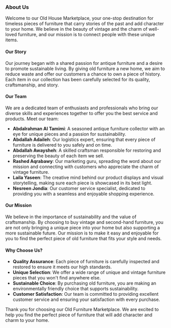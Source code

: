### About Us

Welcome to our Old House Marketplace, your one-stop destination for timeless pieces of furniture that carry stories of the past and add character to your home. We believe in the beauty of vintage and the charm of well-loved furniture, and our mission is to connect people with these unique items.

#### Our Story

Our journey began with a shared passion for antique furniture and a desire to promote sustainable living. By giving old furniture a new home, we aim to reduce waste and offer our customers a chance to own a piece of history. Each item in our collection has been carefully selected for its quality, craftsmanship, and story.

#### Our Team

We are a dedicated team of enthusiasts and professionals who bring our diverse skills and experiences together to offer you the best service and products. Meet our team:

- **Abdalrahman Al Tamimi**: A seasoned antique furniture collector with an eye for unique pieces and a passion for sustainability.
- **Abdallah Adaileh**: Our logistics expert, ensuring that every piece of furniture is delivered to you safely and on time.
- **Abdallah Awaysheh**: A skilled craftsman responsible for restoring and preserving the beauty of each item we sell.
- **Rashed Aqrabawy**: Our marketing guru, spreading the word about our mission and connecting with customers who appreciate the charm of vintage furniture.
- **Laila Yaseen**: The creative mind behind our product displays and visual storytelling, making sure each piece is showcased in its best light.
- **Nesreen Jondia**: Our customer service specialist, dedicated to providing you with a seamless and enjoyable shopping experience.

#### Our Mission

We believe in the importance of sustainability and the value of craftsmanship. By choosing to buy vintage and second-hand furniture, you are not only bringing a unique piece into your home but also supporting a more sustainable future. Our mission is to make it easy and enjoyable for you to find the perfect piece of old furniture that fits your style and needs.

#### Why Choose Us?

- **Quality Assurance**: Each piece of furniture is carefully inspected and restored to ensure it meets our high standards.
- **Unique Selection**: We offer a wide range of unique and vintage furniture pieces that you won't find anywhere else.
- **Sustainable Choice**: By purchasing old furniture, you are making an environmentally friendly choice that supports sustainability.
- **Customer Satisfaction**: Our team is committed to providing excellent customer service and ensuring your satisfaction with every purchase.

Thank you for choosing our Old Furniture Marketplace. We are excited to help you find the perfect piece of furniture that will add character and charm to your home.

